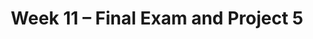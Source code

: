 ---
    title: Week 11 – Final Exam and Project 5
    weekNumber: 11
    days:
      - date: 2021-6-4
        events:
          "**SRV**{: .label .label-survey } **[End-of-Quarter Survey](https://docs.google.com/forms/d/e/1FAIpQLSepSEBy0KC1-RHGF6dixYKZ-2p3SVdiPHB9spXPlA6PZNUy4A/viewform) + [CAPEs](https://cape.ucsd.edu) (due 6/4 8AM)**":
          "**Exam**{: .label .label-exam } **Final Exam (11:30AM-2:30PM, in-person)**":
      - date: 2021-6-9
        events:
          "**PROJ 5**{: .label .label-proj } **[Model Building 🛠 (due 6/9, no Checkpoint or Slip Days)](../project5)**":
---